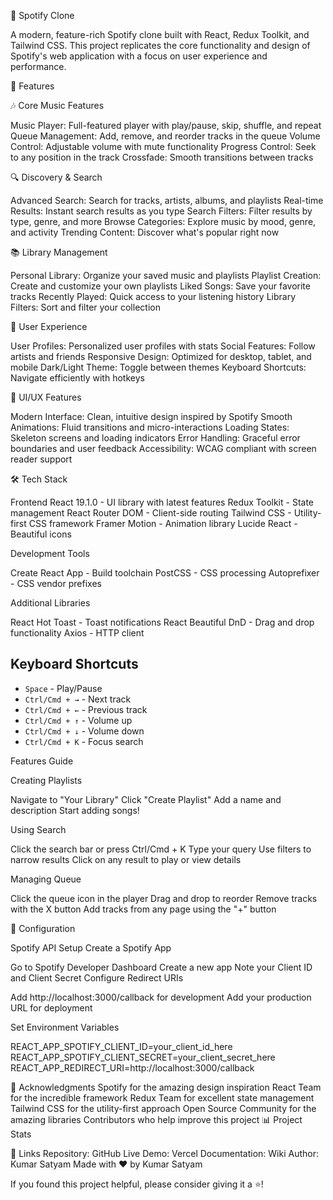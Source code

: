 🎵 Spotify Clone

A modern, feature-rich Spotify clone built with React, Redux Toolkit, and Tailwind CSS. This project replicates the core functionality and design of Spotify's web application with a focus on user experience and performance.


🌟 Features

🎶 Core Music Features

Music Player: Full-featured player with play/pause, skip, shuffle, and repeat
Queue Management: Add, remove, and reorder tracks in the queue
Volume Control: Adjustable volume with mute functionality
Progress Control: Seek to any position in the track
Crossfade: Smooth transitions between tracks

🔍 Discovery & Search

Advanced Search: Search for tracks, artists, albums, and playlists
Real-time Results: Instant search results as you type
Search Filters: Filter results by type, genre, and more
Browse Categories: Explore music by mood, genre, and activity
Trending Content: Discover what's popular right now

📚 Library Management

Personal Library: Organize your saved music and playlists
Playlist Creation: Create and customize your own playlists
Liked Songs: Save your favorite tracks
Recently Played: Quick access to your listening history
Library Filters: Sort and filter your collection

👤 User Experience

User Profiles: Personalized user profiles with stats
Social Features: Follow artists and friends
Responsive Design: Optimized for desktop, tablet, and mobile
Dark/Light Theme: Toggle between themes
Keyboard Shortcuts: Navigate efficiently with hotkeys

🎨 UI/UX Features

Modern Interface: Clean, intuitive design inspired by Spotify
Smooth Animations: Fluid transitions and micro-interactions
Loading States: Skeleton screens and loading indicators
Error Handling: Graceful error boundaries and user feedback
Accessibility: WCAG compliant with screen reader support

🛠️ Tech Stack

Frontend
React 19.1.0 - UI library with latest features
Redux Toolkit - State management
React Router DOM - Client-side routing
Tailwind CSS - Utility-first CSS framework
Framer Motion - Animation library
Lucide React - Beautiful icons

Development Tools

Create React App - Build toolchain
PostCSS - CSS processing
Autoprefixer - CSS vendor prefixes

Additional Libraries

React Hot Toast - Toast notifications
React Beautiful DnD - Drag and drop functionality
Axios - HTTP client


## Keyboard Shortcuts

- `Space` - Play/Pause
- `Ctrl/Cmd + →` - Next track
- `Ctrl/Cmd + ←` - Previous track
- `Ctrl/Cmd + ↑` - Volume up
- `Ctrl/Cmd + ↓` - Volume down
- `Ctrl/Cmd + K` - Focus search

Features Guide

Creating Playlists

Navigate to "Your Library"
Click "Create Playlist"
Add a name and description
Start adding songs!

Using Search

Click the search bar or press Ctrl/Cmd + K
Type your query
Use filters to narrow results
Click on any result to play or view details

Managing Queue

Click the queue icon in the player
Drag and drop to reorder
Remove tracks with the X button
Add tracks from any page using the "+" button

🔧 Configuration

Spotify API Setup
Create a Spotify App

Go to Spotify Developer Dashboard
Create a new app
Note your Client ID and Client Secret
Configure Redirect URIs

Add http://localhost:3000/callback for development
Add your production URL for deployment

Set Environment Variables

REACT_APP_SPOTIFY_CLIENT_ID=your_client_id_here
REACT_APP_SPOTIFY_CLIENT_SECRET=your_client_secret_here
REACT_APP_REDIRECT_URI=http://localhost:3000/callback

🙏 Acknowledgments
Spotify for the amazing design inspiration
React Team for the incredible framework
Redux Team for excellent state management
Tailwind CSS for the utility-first approach
Open Source Community for the amazing libraries
Contributors who help improve this project
📊 Project Stats

🔗 Links
Repository: GitHub
Live Demo: Vercel
Documentation: Wiki
Author: Kumar Satyam
Made with ❤️ by Kumar Satyam

If you found this project helpful, please consider giving it a ⭐!